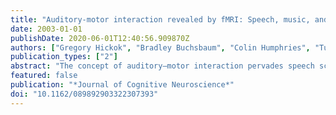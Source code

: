 ```yaml
---
title: "Auditory-motor interaction revealed by fMRI: Speech, music, and working memory in area Spt"
date: 2003-01-01
publishDate: 2020-06-01T12:40:56.909870Z
authors: ["Gregory Hickok", "Bradley Buchsbaum", "Colin Humphries", "Tugan Muftuler"]
publication_types: ["2"]
abstract: "The concept of auditory–motor interaction pervades speech science research, yet the cortical systems supporting this interface have not been elucidated. Drawing on experimental designs used in recent work in sensory–motor integration in the cortical visual system, we used fMRI in an effort to identify human auditory regions with both sensory and motor response properties, analogous to single-unit responses in known visuomotor integration areas. The sensory phase of the task involved listening to speech (nonsense sentences) or music (novel piano melodies); the “motor” phase of the task involved covert rehearsal/humming of the auditory stimuli. A small set of areas in the superior temporal and temporal– parietal cortex responded both during the listening phase and the rehearsal/humming phase. A left lateralized region in the posterior Sylvian fissure at the parietal–temporal boundary, area Spt, showed particularly robust responses to both phases of the task. Frontal areas also showed combined auditory + reh..."
featured: false
publication: "*Journal of Cognitive Neuroscience*"
doi: "10.1162/089892903322307393"
---
```


